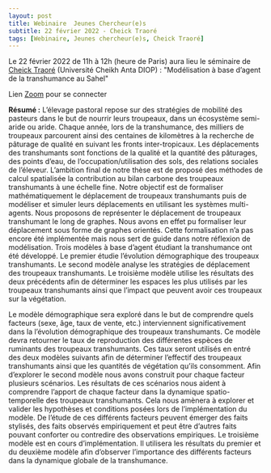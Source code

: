 ```yaml
---
layout: post
title: Webinaire  Jeunes Chercheur(e)s
subtitle: 22 février 2022 - Cheick Traoré
tags: [Webinaire, Jeunes chercheur(e)s, Cheick Traoré]
---
```


Le 22 février 2022 de 11h à 12h (heure de Paris) aura lieu le séminaire de [Cheick Traoré](https://www.researchgate.net/profile/Cheick-Amed-Diloma-Gabriel-Traore) (Université Cheikh Anta DIOP) :
"Modélisation à base d’agent de la transhumance au Sahel"

Lien [Zoom](https://inrae-fr.zoom.us/j/5903461163) pour se connecter



**Résumé :**
L’élevage pastoral repose sur des stratégies de mobilité des pasteurs dans le but de nourrir leurs troupeaux, dans un écosystème semi-aride ou aride. Chaque année, lors de la transhumance, des milliers de troupeaux parcourent ainsi des centaines de kilomètres à la recherche de pâturage de qualité en suivant les fronts inter-tropicaux. Les déplacements des transhumants sont fonctions de la qualité et la quantité des pâturages, des points d’eau, de l’occupation/utilisation des sols, des relations sociales de l’éleveur. L’ambition final de notre thèse est de proposé des méthodes de calcul spatialisée la contribution au bilan carbone des troupeaux transhumants à une échelle fine.
Notre objectif est de formaliser mathématiquement le déplacement de troupeaux transhumants puis de modéliser et simuler leurs déplacements en utilisant les systèmes multi-agents. Nous proposons de représenter le déplacement de troupeaux transhumant le long de graphes. Nous avons en effet pu formaliser leur déplacement sous forme de graphes orientés. Cette formalisation n’a pas encore été implémentée mais nous sert de guide dans notre réflexion de modélisation.
Trois modèles à base d’agent étudiant la transhumance ont été développé. Le premier étudie l’évolution démographique des troupeaux transhumants. Le second modèle analyse les stratégies de déplacement des troupeaux transhumants.  Le troisième modèle utilise les résultats des deux précédents afin de déterminer les espaces les plus utilisés par les troupeaux transhumants ainsi que l’impact que peuvent avoir ces troupeaux sur la végétation.

Le modèle démographique sera exploré dans le but de comprendre quels facteurs (sexe, âge, taux de vente, etc.) interviennent significativement dans la l’évolution démographique des troupeaux transhumants. Ce modèle devra retourner le taux de reproduction des différentes espèces de ruminants des troupeaux transhumants. Ces taux seront utilisés en entré des deux modèles suivants afin de déterminer l’effectif des troupeaux transhumants ainsi que les quantités de végétation qu’ils consomment. 
Afin d’explorer le second modèle nous avons construit pour chaque facteur plusieurs scénarios. Les résultats de ces scénarios nous aident à comprendre l’apport de chaque facteur dans la dynamique spatio-temporelle des troupeaux transhumants. Cela nous amènera à explorer et valider les hypothèses et conditions posées lors de l’implémentation du modèle. De l’étude de ces différents facteurs peuvent émerger des faits stylisés, des faits observés empiriquement et peut être d’autres faits pouvant conforter ou contredire des observations empiriques.
Le troisième modèle est en cours d’implémentation. Il utilisera les résultats du premier et du deuxième modèle afin d’observer l’importance des différents facteurs dans la dynamique globale de la transhumance. 
